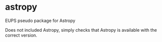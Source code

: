 # astropy
EUPS pseudo package for Astropy

Does not included Astropy, simply checks that Astropy is available with the correct version.
